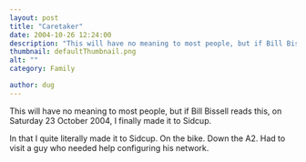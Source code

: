 ```yaml
---
layout: post
title: "Caretaker"
date: 2004-10-26 12:24:00
description: "This will have no meaning to most people, but if Bill Bissell reads this, on Saturday 23 October 2004, I finally made it to Sidcup. In that I quite literally made it to Sidcup. On the bike. Down the A2&#8230;."
thumbnail: defaultThumbnail.png
alt: ""
category: Family

author: dug
---
```


<p>This will have no meaning to most people, but if Bill Bissell reads this, on Saturday 23 October 2004, I finally made it to Sidcup. </p>

<p>In that I quite literally made it to Sidcup. On the bike. Down the <span class="caps"><span class="caps">A2.</span></span> Had to visit a guy who needed help configuring his network.</p>
